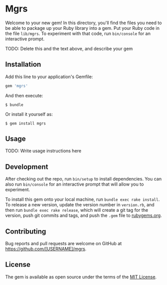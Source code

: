 # Mgrs

Welcome to your new gem! In this directory, you'll find the files you need to be able to package up your Ruby library into a gem. Put your Ruby code in the file `lib/mgrs`. To experiment with that code, run `bin/console` for an interactive prompt.

TODO: Delete this and the text above, and describe your gem

## Installation

Add this line to your application's Gemfile:

```ruby
gem 'mgrs'
```

And then execute:

    $ bundle

Or install it yourself as:

    $ gem install mgrs

## Usage

TODO: Write usage instructions here

## Development

After checking out the repo, run `bin/setup` to install dependencies. You can also run `bin/console` for an interactive prompt that will allow you to experiment.

To install this gem onto your local machine, run `bundle exec rake install`. To release a new version, update the version number in `version.rb`, and then run `bundle exec rake release`, which will create a git tag for the version, push git commits and tags, and push the `.gem` file to [rubygems.org](https://rubygems.org).

## Contributing

Bug reports and pull requests are welcome on GitHub at https://github.com/[USERNAME]/mgrs.


## License

The gem is available as open source under the terms of the [MIT License](http://opensource.org/licenses/MIT).

